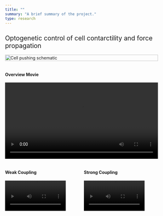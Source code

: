 ```yaml
---
title: ""
summary: "A brief summary of the project."
type: research
---
```

<!-- <h2 style="font-weight: normal">Background</h2>
Over the course of the last two decades, it became progressively clear that physical, i.e.
mechanical forces play a major role in cellular decision making and aid in regulating important
physiological processes like tissue growth and morphogenesis. To actively generate forces, cells
use a highly complex and self-organized contractile structure called the actin cytoskeleton which
allows them to explore the mechanical and geometric properties of their environment through cell-
matrix and cell-cell adhesions. These informations are then fed back to the cell, and evaluated by
means of chemical signals a process which is known as mechanotransduction. Although research
has yielded many new insights in recent years it is still puzzling how cells integrate information
from their environment into their decision-making process. Therefore, it is important to study how
cells generate forces, how the internal molecular machinery regulates them, and how these forces
transmit information in multicellular systems to understand processes such as development,
organogenesis, homeostasis or diseases like cancer. -->

### <h2 style="font-weight: normal">Optogenetic control of cell contarctility and force propagation</h2>
<div style="display: flex; flex-wrap: wrap; gap: 1rem; align-items: center;">

  <!-- Left: Image -->
  <div style="flex: 1.5; min-width: 300px;">
    <img 
      src="/uploads/coupling_mechanism.svg"
      alt="Cell pushing schematic"
      style="width: 100%; height: auto;">
  </div>

  <!-- Right: Column with top movie and bottom row -->
  <div style="
    flex: 1.5; 
    min-width: 300px; 
    display: flex; 
    flex-direction: column; 
    gap: 1rem;
  ">
    <!-- Top: Overview Movie spanning full width -->
    <div>
      <h4>Overview Movie</h4>
      <video controls style="width: 100%; height: auto; display: block;">
        <source src="/uploads/MovieOptoArrow.mp4" type="video/mp4">
      </video>
    </div>
    <!-- Bottom: Row with 2 movies side by side -->
    <div style="display: flex; flex-wrap: wrap; gap: 1rem;">
      <div style="flex: 1; min-width: 100px;">
        <h4>Weak Coupling</h4>
        <video controls style="width: 100%; max-width: 200px; height: auto; display: block;">
          <source src="/uploads/MovieS1_doublet_weak_coupling.mp4" type="video/mp4">
        </video>
      </div>
      <div style="flex: 1; min-width: 100px;">
        <h4>Strong Coupling</h4>
        <video controls style="width: 100%; max-width: 200px; height: auto; display: block;">
          <source src="/uploads/MovieS2_doublet_strong_coupling.mp4" type="video/mp4">
        </video>
      </div>
    </div>
  </div>

</div>






<!-- - Lists
- **Bold text**
- *Italic text*
- Images
- 
{{< math >}}
$$
\gamma_{n} = \frac{ \left | \left (\mathbf x_{n} - \mathbf x_{n-1} \right )^T \left [\nabla F (\mathbf x_{n}) - \nabla F (\mathbf x_{n-1}) \right ] \right |}{\left \|\nabla F(\mathbf{x}_{n}) - \nabla F(\mathbf{x}_{n-1}) \right \|^2}
$$
{{< /math >}} -->
<!-- $$
\gamma_{n} = \frac{ \left | \left (\mathbf x_{n} - \mathbf x_{n-1} \right )^T \left [\nabla F (\mathbf x_{n}) - \nabla F (\mathbf x_{n-1}) \right ] \right |}{\left \|\nabla F(\mathbf{x}_{n}) - \nabla F(\mathbf{x}_{n-1}) \right \|^2}
$$ -->
